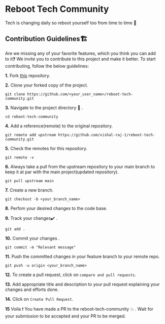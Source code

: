 # Reboot Tech Community

Tech is changing daily so reboot yourself too from time to time 🤩


## Contribution Guidelines🏗

Are we missing any of your favorite features, which you think you can add to it❓ We invite you to contribute to this project and make it better. 
To start contributing, follow the below guidelines: 

**1.**  Fork [this](https://github.com/Vishal-raj-1/reboot-tech-community) repository.

**2.**  Clone your forked copy of the project.

```
git clone https://github.com/<your_user_name>/reboot-tech-community.git
```

**3.** Navigate to the project directory :file_folder: .

```
cd reboot-tech-community
```

**4.** Add a reference(remote) to the original repository.

```
git remote add upstream https://github.com/vishal-raj-1/reboot-tech-community.git 
```

**5.** Check the remotes for this repository.

```
git remote -v
```

**6.** Always take a pull from the upstream repository to your main branch to keep it at par with the main project(updated repository).

```
git pull upstream main
```

**7.** Create a new branch.

```
git checkout -b <your_branch_name>
```

**8.** Perfom your desired changes to the code base.

**9.** Track your changes:heavy_check_mark: .

```
git add . 
```

**10.** Commit your changes .

```
git commit -m "Relevant message"
```

**11.** Push the committed changes in your feature branch to your remote repo.

```
git push -u origin <your_branch_name>
```

**12.** To create a pull request, click on `compare and pull requests`.

**13.** Add appropriate title and description to your pull request explaining your changes and efforts done.

**14.** Click on `Create Pull Request`.


**15** Voila :exclamation: You have made a PR to the reboot-tech-community :boom: . Wait for your submission to be accepted and your PR to be merged.
